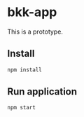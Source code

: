 # bkk-app

This is a prototype.

## Install

```sh
npm install
```

## Run application

```sh
npm start
```
